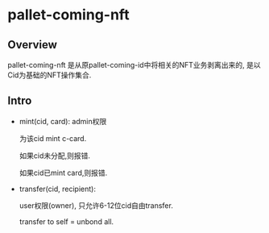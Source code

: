 # pallet-coming-nft

## Overview
pallet-coming-nft 是从原pallet-coming-id中将相关的NFT业务剥离出来的,
是以Cid为基础的NFT操作集合.

## Intro
- mint(cid, card): admin权限
    
    为该cid mint c-card.
    
    如果cid未分配,则报错.
    
    如果cid已mint card,则报错.
    

- transfer(cid, recipient): 
    
    user权限(owner), 只允许6-12位cid自由transfer.
    
    transfer to self = unbond all.
